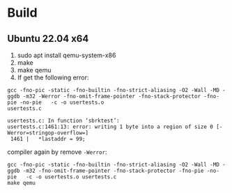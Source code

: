 # Build
## Ubuntu 22.04 x64
1. sudo apt install qemu-system-x86
2. make
3. make qemu
4. If get the following error:
```
gcc -fno-pic -static -fno-builtin -fno-strict-aliasing -O2 -Wall -MD -ggdb -m32 -Werror -fno-omit-frame-pointer -fno-stack-protector -fno-pie -no-pie   -c -o usertests.o
usertests.c

usertests.c: In function ‘sbrktest’:
usertests.c:1461:13: error: writing 1 byte into a region of size 0 [-Werror=stringop-overflow=]
 1461 |   *lastaddr = 99;
 ```
 compiler again by remove ```-Werror```:
 ```
 gcc -fno-pic -static -fno-builtin -fno-strict-aliasing -O2 -Wall -MD -ggdb -m32 -fno-omit-frame-pointer -fno-stack-protector -fno-pie -no-pie   -c -o usertests.o usertests.c
 make qemu
 ```
 
